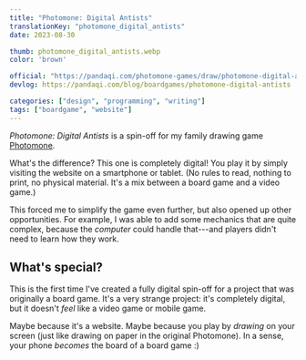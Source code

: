 ```yaml
---
title: "Photomone: Digital Antists"
translationKey: "photomone_digital_antists"
date: 2023-08-30

thumb: photomone_digital_antists.webp
color: 'brown'

official: "https://pandaqi.com/photomone-games/draw/photomone-digital-antists/"
devlog: https://pandaqi.com/blog/boardgames/photomone-digital-antists

categories: ["design", "programming", "writing"]
tags: ["boardgame", "website"]
---
```


_Photomone: Digital Antists_ is a spin-off for my family drawing game [Photomone](/en/design/boardgame/photomone). 

What's the difference? This one is completely digital! You play it by simply visiting the website on a smartphone or tablet. (No rules to read, nothing to print, no physical material. It's a mix between a board game and a video game.)

This forced me to simplify the game even further, but also opened up other opportunities. For example, I was able to add some mechanics that are quite complex, because the _computer_ could handle that---and players didn't need to learn how they work.

## What's special?

This is the first time I've created a fully digital spin-off for a project that was originally a board game. It's a very strange project: it's completely digital, but it doesn't _feel_ like a video game or mobile game. 

Maybe because it's a website. Maybe because you play by _drawing_ on your screen (just like drawing on paper in the original Photomone). In a sense, your phone _becomes_ the board of a board game :)